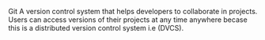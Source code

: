 Git 
A version control system that helps developers to collaborate in projects.
Users can access versions of their projects at any time anywhere becase this is a distributed version control system i.e (DVCS).

